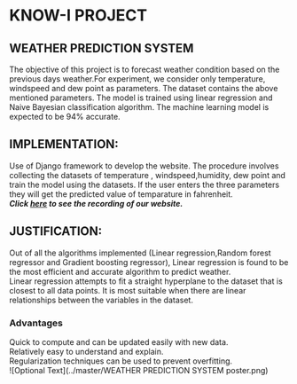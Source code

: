# KNOW-I PROJECT
## WEATHER PREDICTION SYSTEM
The objective of this project is to forecast weather condition based on the previous days weather.For experiment, we consider only temperature, windspeed and dew point as parameters. The dataset contains the above mentioned parameters. The model is trained using linear regression and Naive Bayesian classification algorithm.
The machine learning model is expected to be 94% accurate.<br>
## IMPLEMENTATION:
Use of Django framework to develop the website. The procedure involves collecting the datasets of temperature , windspeed,humidity, dew point and train the model using the datasets. If the user enters the three parameters they will get the predicted value of temparature in fahrenheit.<br>
***Click [here](https://youtu.be/2-h5R2uIK9M) to see the recording of our website.***<br>
## JUSTIFICATION:
Out of all the algorithms implemented (Linear regression,Random forest regressor and Gradient boosting regressor), Linear regression is found to be the most efficient and accurate algorithm to predict weather.<br>
Linear regression attempts to fit a straight hyperplane to the dataset that is closest to all data points. It is most suitable when there are linear relationships between the variables in the dataset.
### Advantages
Quick to compute and can be updated easily with new data.<br>
Relatively easy to understand and explain.<br>
Regularization techniques can be used to prevent overfitting.<br>
![Optional Text](../master/WEATHER PREDICTION SYSTEM poster.png)

